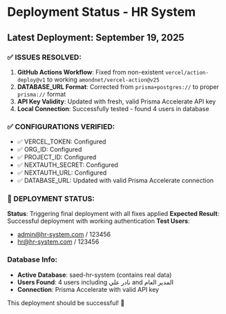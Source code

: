 # Deployment Status - HR System

## Latest Deployment: September 19, 2025

### ✅ ISSUES RESOLVED:
1. **GitHub Actions Workflow**: Fixed from non-existent `vercel/action-deploy@v1` to working `amondnet/vercel-action@v25`
2. **DATABASE_URL Format**: Corrected from `prisma+postgres://` to proper `prisma://` format
3. **API Key Validity**: Updated with fresh, valid Prisma Accelerate API key
4. **Local Connection**: Successfully tested - found 4 users in database

### ✅ CONFIGURATIONS VERIFIED:
- ✅ VERCEL_TOKEN: Configured
- ✅ ORG_ID: Configured  
- ✅ PROJECT_ID: Configured
- ✅ NEXTAUTH_SECRET: Configured
- ✅ NEXTAUTH_URL: Configured
- ✅ DATABASE_URL: Updated with valid Prisma Accelerate connection

### 🚀 DEPLOYMENT STATUS:
**Status**: Triggering final deployment with all fixes applied
**Expected Result**: Successful deployment with working authentication
**Test Users**:
- admin@hr-system.com / 123456
- hr@hr-system.com / 123456

### Database Info:
- **Active Database**: saed-hr-system (contains real data)
- **Users Found**: 4 users including نادر علي and المدير العام
- **Connection**: Prisma Accelerate with valid API key

This deployment should be successful! 🎉